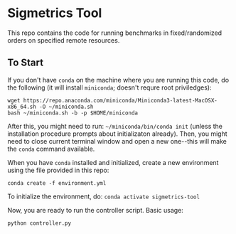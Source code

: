 # Sigmetrics Tool

This repo contains the code for running benchmarks in fixed/randomized orders on specified remote resources.

## To Start

If you don't have `conda` on the machine where you are running this code, do the following (it will install `miniconda`; doesn't requre root priviledges):

```
wget https://repo.anaconda.com/miniconda/Miniconda3-latest-MacOSX-x86_64.sh -O ~/miniconda.sh
bash ~/miniconda.sh -b -p $HOME/miniconda
```

After this, you might need to run: `~/miniconda/bin/conda init` (unless the installation procedure prompts about initializaton already). Then, you might need to close current terminal window and open a new one--this will make the `conda` command available.

When you have `conda` installed and initialized, create a new environment using the file provided in this repo:

```
conda create -f environment.yml
```

To initialize the environment, do: `conda activate sigmetrics-tool`

Now, you are ready to run the controller script. Basic usage:

```
python controller.py
```
